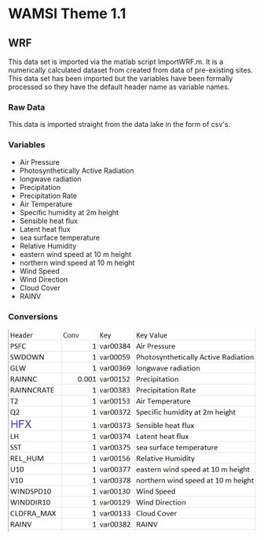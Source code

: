 # WAMSI Theme 1.1
## WRF
This data set is imported via the matlab script ImportWRF.m. It is a numerically calculated dataset from created from data of pre-existing sites. This data set has been imported but the variables have been formally processed so they have the default header name as variable names. 
### Raw Data
This data is imported straight from the data lake in the form of csv's.
### Variables
 - Air Pressure
 - Photosynthetically Active Radiation
 - longwave radiation
 - Precipitation
 - Precipitation Rate
 - Air Temperature
 - Specific humidity at 2m height
 - Sensible heat flux
 - Latent heat flux 
 - sea surface temperature
 - Relative Humidity
 - eastern wind speed at 10 m height
 - northern wind speed at 10 m height
 - Wind Speed
 - Wind Direction
 - Cloud Cover
 - RAINV

### Conversions
![Variable Conversion Table](./WWMSP%20WRF%20Conversions.png)


